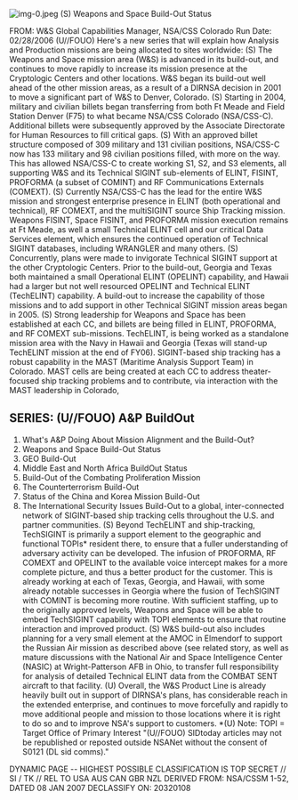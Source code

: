 ![img-0.jpeg](img-0.jpeg)
(S) Weapons and Space Build-Out Status

FROM:
W\&S Global Capabilities Manager, NSA/CSS Colorado Run Date: 02/28/2006
(U//FOUO) Here's a new series that will explain how Analysis and Production missions are being allocated to sites worldwide:
(S) The Weapons and Space mission area (W\&S) is advanced in its build-out, and continues to move rapidly to increase its mission presence at the Cryptologic Centers and other locations. W\&S began its build-out well ahead of the other mission areas, as a result of a DIRNSA decision in 2001 to move a significant part of W\&S to Denver, Colorado.
(S) Starting in 2004, military and civilian billets began transferring from both Ft Meade and Field Station Denver (F75) to what became NSA/CSS Colorado (NSA/CSS-C). Additional billets were subsequently approved by the Associate Directorate for Human Resources to fill critical gaps.
(S) With an approved billet structure composed of 309 military and 131 civilian positions, NSA/CSS-C now has 133 military and 98 civilian positions filled, with more on the way. This has allowed NSA/CSS-C to create working S1, S2, and S3 elements, all supporting W\&S and its Technical SIGINT sub-elements of ELINT, FISINT, PROFORMA (a subset of COMINT) and RF Communications Externals (COMEXT).
(S) Currently NSA/CSS-C has the lead for the entire W\&S mission and strongest enterprise presence in ELINT (both operational and technical), RF COMEXT, and the multiSIGINT source Ship Tracking mission. Weapons FISINT, Space FISINT, and PROFORMA mission execution remains at Ft Meade, as well a small Technical ELINT cell and our critical Data Services element, which ensures the continued operation of Technical SIGINT databases, including WRANGLER and many others.
(S) Concurrently, plans were made to invigorate Technical SIGINT support at the other Cryptologic Centers. Prior to the build-out, Georgia and Texas both maintained a small Operational ELINT (OPELINT) capability, and Hawaii had a larger but not well resourced OPELINT and Technical ELINT (TechELINT) capability. A build-out to increase the capability of those missions and to add support in other Technical SIGINT mission areas began in 2005.
(S) Strong leadership for Weapons and Space has been established at each CC, and billets are being filled in ELINT, PROFORMA, and RF COMEXT sub-missions. TechELINT, is being worked as a standalone mission area with the Navy in Hawaii and Georgia (Texas will stand-up TechELINT mission at the end of FY06). SIGINT-based ship tracking has a robust capability in the MAST (Maritime Analysis Support Team) in Colorado. MAST cells are being created at each CC to address theater-focused ship tracking problems and to contribute, via interaction with the MAST leadership in Colorado,

## SERIES: (U//FOUO) A\&P BuildOut

1. What's A\&P Doing About Mission Alignment and the Build-Out?
2. Weapons and Space Build-Out Status
3. GEO Build-Out
4. Middle East and North Africa BuildOut Status
5. Build-Out of the Combating Proliferation Mission
6. The Counterterrorism Build-Out
7. Status of the China and Korea Mission Build-Out
8. The International Security Issues Build-Out
to a global, inter-connected network of SIGINT-based ship tracking cells throughout the U.S. and partner communities.
(S) Beyond TechELINT and ship-tracking, TechSIGINT is primarily a support element to the geographic and functional TOPIs* resident there, to ensure that a fuller understanding of adversary activity can be developed. The infusion of PROFORMA, RF COMEXT and OPELINT to the available voice intercept makes for a more complete picture, and thus a better product for the customer. This is already working at each of Texas, Georgia, and Hawaii, with some already notable successes in Georgia where the fusion of TechSIGINT with COMINT is becoming more routine. With sufficient staffing, up to the originally approved levels, Weapons and Space will be able to embed TechSIGINT capability with TOPI elements to ensure that routine interaction and improved product.
(S) W\&S build-out also includes planning for a very small element at the AMOC in Elmendorf to support the Russian Air mission as described above (see related story, as well as mature discussions with the National Air and Space Intelligence Center (NASIC) at Wright-Patterson AFB in Ohio, to transfer full responsibility for analysis of detailed Technical ELINT data from the COMBAT SENT aircraft to that facility.
(U) Overall, the W\&S Product Line is already heavily built out in support of DIRNSA's plans, has considerable reach in the extended enterprise, and continues to move forcefully and rapidly to move additional people and mission to those locations where it is right to do so and to improve NSA's support to customers.
*(U) Note:
TOPI = Target Office of Primary Interest
"(U//FOUO) SIDtoday articles may not be republished or reposted outside NSANet without the consent of S0121 (DL sid comms)."

DYNAMIC PAGE -- HIGHEST POSSIBLE CLASSIFICATION IS
TOP SECRET // SI / TK // REL TO USA AUS CAN GBR NZL
DERIVED FROM: NSA/CSSM 1-52, DATED 08 JAN 2007 DECLASSIFY ON: 20320108
